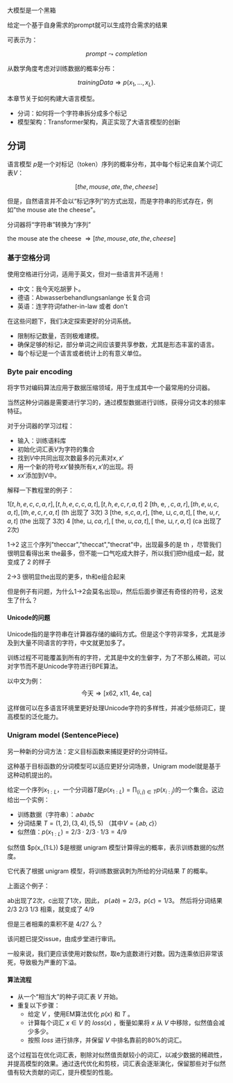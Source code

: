 大模型是一个黑箱

给定一个基于自身需求的prompt就可以生成符合需求的结果

可表示为：

$$
prompt \leadsto completion
$$

从数学角度考虑对训练数据的概率分布：

$$
trainingData \Rightarrow p(x_{1},...,x_{L}).
$$

本章节关于如何构建大语言模型。

- 分词：如何将一个字符串拆分成多个标记
- 模型架构：Transformer架构，真正实现了大语言模型的创新


## 分词

语言模型 $p$是一个对标记（token）序列的概率分布，其中每个标记来自某个词汇表$V$：

$$ [the, mouse, ate, the, cheese] $$

但是，自然语言并不会以“标记序列”的方式出现，而是字符串的形式存在，例如"the mouse ate the cheese"。

分词器将“字符串”转换为“序列”

the mouse ate the cheese $\Rightarrow [the, mouse, ate, the, cheese]$

### 基于空格分词

使用空格进行分词，适用于英文，但对一些语言并不适用！

- 中文：我今天吃胡萝卜。
- 德语：Abwasserbehandlungsanlange 长复合词
- 英语：连字符词father-in-law 或者 don't

在这些问题下，我们决定探索更好的分词系统。

- 限制标记数量，否则极难建模。
- 确保足够的标记，部分单词之间应该要共享参数，尤其是形态丰富的语言。
- 每个标记是一个语言或者统计上的有意义单位。

### Byte pair encoding 

将字节对编码算法应用于数据压缩领域，用于生成其中一个最常用的分词器。

当然这种分词器是需要进行学习的，通过模型数据进行训练，获得分词文本的频率特征。

对于分词器的学习过程：

- 输入：训练语料库
- 初始化词汇表$V$为字符的集合
- 找到$V$中共同出现次数最多的元素对$x,x'$
- 用一个新的符号$xx'$替换所有$x,x'$的出现。将
- $xx'$添加到V中。

解释一下教程里的例子：

$1[t, h, e, c, c, a, r],[t, h, e, c, c, a, t],[t, h, e, c, r, a, t]$
2 [th, e, $, c, a, r],[t h, e, u, c, a, t],[t h, e, c, r, a, t]$ (th 出现了 3次)
3 [the, $\leq, c, a, r]$, [the, $\sqcup, c, a, t],[$ the, $u, r, a, t]$ (the 出现了 3次)
4 [the, $\sqcup, c a, r],[$ the, $u, c a, t],[$ the, $\sqcup, r, a, t]$ (ca 出现了 2次)

1->2 这三个序列"theccar","theccat","thecrat"中，出现最多的是 th ，尽管我们很明显看得出来 the最多，但不能一口气吃成大胖子，所以我们把th组成一起，就变成了 2 的样子

2->3 很明显the出现的更多，th和e组合起来

但是例子有问题，为什么1->2会莫名出现u，然后后面步骤还有奇怪的符号，这发生了什么？

#### Unicode的问题

Unicode指的是字符串在计算器存储的编码方式。但是这个字符非常多，尤其是涉及到大量不同语言的字符，中文就更加多了。

训练过程不可能覆盖到所有的字符，尤其是中文的生僻字，为了不那么稀疏，可以对字节而不是Unicode字符进行BPE算法。

以中文为例：
$$
\text { 今天} \Rightarrow \text {[x62, x11, 4e, ca]}
$$

这样做可以在多语言环境里更好处理Unicode字符的多样性，并减少低频词汇，提高模型的泛化能力。

### Unigram model (SentencePiece)

另一种新的分词方法：定义目标函数来捕捉更好的分词特征。

这种基于目标函数的分词模型可以适应更好分词场景，Unigram model就是基于这种动机提出的。

给定一个序列$x_{1:L}$，一个分词器$T$是$p\left(x_{1: L}\right)=\prod_{(i, j) \in T} p\left(x_{i: j}\right)$的一个集合。这边给出一个实例：

- 训练数据（字符串）：$𝖺𝖻𝖺𝖻𝖼$
- 分词结果 $T={(1,2),(3,4),(5,5)}$ （其中$V=\{𝖺𝖻,𝖼\}$）
- 似然值：$p(x_{1:L})=2/3⋅2/3⋅1/3=4/9$

似然值 $p(x_{1:L}) $是根据 unigram 模型计算得出的概率，表示训练数据的似然度。

它代表了根据 unigram 模型，将训练数据讽刺为所给的分词结果 $T$ 的概率。

上面这个例子：

ab出现了2次，c出现了1次，因此， $p(𝖺𝖻)=2/3，p(𝖼)=1/3$。 然后将分词结果 2/3 2/3 1/3 相乘，就变成了 4/9

但是三者相乘的乘积不是 4/27 么？

该问题已提交issue，由成步堂进行审讯。

一般来说，我们更应该使用对数似然，取e为底数进行对数。因为连乘依旧非常该死，导致极为严重的下溢。

#### 算法流程

- 从一个“相当大”的种子词汇表 $V$ 开始。
- 重复以下步骤：
  - 给定 $V$ ，使用EM算法优化 $p(x)$ 和 $T$ 。
  - 计算每个词汇 $x∈V$ 的 $loss(x)$ ，衡量如果将 $x$ 从 $V$ 中移除，似然值会减少多少。
  - 按照 $loss$ 进行排序，并保留 $V$ 中排名靠前的80%的词汇。

这个过程旨在优化词汇表，剔除对似然值贡献较小的词汇，以减少数据的稀疏性，并提高模型的效果。通过迭代优化和剪枝，词汇表会逐渐演化，保留那些对于似然值有较大贡献的词汇，提升模型的性能。